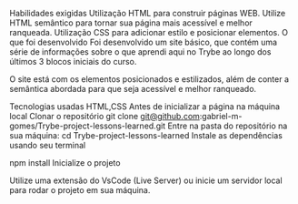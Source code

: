 Habilidades exigidas
Utilização HTML para construir páginas WEB.
Utilize HTML semântico para tornar sua página mais acessível e melhor ranqueada.
Utilização CSS para adicionar estilo e posicionar elementos.
O que foi desenvolvido
Foi desenvolvido um site básico, que contém uma série de informações sobre o que aprendi aqui no Trybe ao longo dos últimos 3 blocos iniciais do curso.

O site está com os elementos posicionados e estilizados, além de conter a semântica abordada para que seja acessível e melhor ranqueado.

Tecnologias usadas
HTML,CSS
Antes de inicializar a página na máquina local
Clonar o repositório
git clone git@github.com:gabriel-m-gomes/Trybe-project-lessons-learned.git
Entre na pasta do repositório na sua máquina:
cd Trybe-project-lessons-learned
Instale as dependências usando seu terminal

npm install
Inicialize o projeto

Utilize uma extensão do VsCode (Live Server) ou inicie um servidor local para rodar o projeto em sua máquina.

